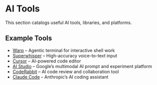 # AI Tools

This section catalogs useful AI tools, libraries, and platforms.

## Example Tools
- [Warp](https://www.warp.dev/) – Agentic terminal for interactive shell work
- [Superwhisper](https://superwhisper.com/) – High-accuracy voice-to-text input
- [Cursor](https://www.cursor.so/) – AI-powered code editor
- [AI Studio](https://aistudio.google.com/) – Google’s multimodal AI prompt and experiment platform
- [CodeRabbit](https://coderabbit.ai/) – AI code review and collaboration tool
- [Claude Code](https://claude.ai/) – Anthropic’s AI coding assistant